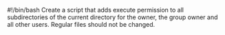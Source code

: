 #!/bin/bash
Create a script that adds execute permission to all subdirectories of the current directory for the owner, the group owner and all other users. Regular files should not be changed.
